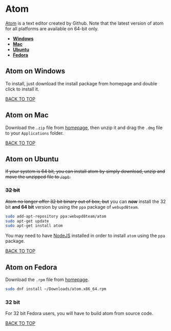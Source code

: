 Atom
====
[Atom](https://atom.io) is a text editor created by Github.  Note that the latest version of atom for all platforms are available on 64-bit only.

* [**Windows**](#atom-on-windows)
* [**Mac**](#atom-on-mac)
* [**Ubuntu**](#atom-on-ubuntu)
* [**Fedora**](#atom-on-fedora)

## Atom on Windows
To install, just download the install package from homepage and double click to install it.

[BACK TO TOP](https://github.com/ctrl-alt-del/devenv/blob/master/editor)



## Atom on Mac
Download the `.zip` file from [homepage](https://atom.io/download/mac), then unzip it and drag the `.dmg` file to your `Applications` folder.

[BACK TO TOP](https://github.com/ctrl-alt-del/devenv/blob/master/editor)



## Atom on Ubuntu
~~If your system is 64 bit, you can install atom by simply download, unzip and move the unzipped file to `/opt`.~~

### ~~32 bit~~
~~Atom no longer offer 32 bit binary out of box, but~~ you can **now** install the 32 bit **and 64 bit** version by using the `ppa` package of `webupd8team`.
```sh
sudo add-apt-repository ppa:webupd8team/atom
sudo apt-get update
sudo apt-get install atom
```

You may need to have [NodeJS](https://github.com/ctrl-alt-del/devenv/tree/master/language/javascript/nodejs) installed in order to install `atom` using the `ppa` package.

[BACK TO TOP](https://github.com/ctrl-alt-del/devenv/blob/master/editor)



## Atom on Fedora
Download the `.rpm` file from [homepage](https://atom.io/download/rpm).
```sh
sudo dnf install ~/Downloads/atom.x86_64.rpm
```

### 32 bit
For 32 bit Fedora users, you will have to build atom from source code.

[BACK TO TOP](https://github.com/ctrl-alt-del/devenv/blob/master/editor)
